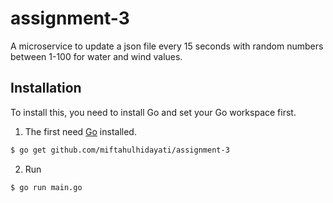 # assignment-3

A microservice to update a json file every 15 seconds with random numbers between 1-100 for water and wind values.

## Installation

To install this, you need to install Go and set your Go workspace first.

1. The first need [Go](https://golang.org/) installed.

```sh
$ go get github.com/miftahulhidayati/assignment-3
```
2. Run

```sh
$ go run main.go
```
